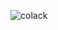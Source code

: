 <p align="left"> <img src="https://avatars.githubusercontent.com/u/115904470?s=200&v=4&style=flat" alt="colack" /> </p> 
